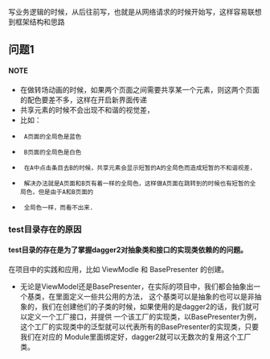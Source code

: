 写业务逻辑的时候，从后往前写，也就是从网络请求的时候开始写，这样容易联想到框架结构和思路

## 问题1
#### NOTE
 * 在做转场动画的时候，如果两个页面之间需要共享某一个元素，则这两个页面的配色要差不多，这样在开启新界面传递
 * 共享元素的时候不会出现不和谐的视觉差，
 * 比如：
 *      A页面的全局色是蓝色
 *      B页面的全局色是白色
 *      在A中点击条目去B的时候，共享元素会显示短暂的A的全局色而造成短暂的不和谐视差，
 *      解决办法就是A页面和B页有着一样的全局色，这样做A页面在跳转到的时候也有短暂的全局色，但是由于A和B页面的
 *      全局色一样，而看不出来.

### test目录存在的原因

#### test目录的存在是为了掌握dagger2对抽象类和接口的实现类依赖的的问题。
 在项目中的实践和应用，比如 ViewModle 和 BasePresenter 的创建。
 - 无论是ViewModel还是BasePresenter，在实际的项目中，我们都会抽象出一个基类，在里面定义一些共公用的方法，
 这个基类可以是抽象的也可以是非抽象的，我们在创建他们的子类的时候，如果使用的是dagger2的话，我们就可以定义一个工厂接口，并提供
 一个该工厂的实现类，以BasePresenter为例，这个工厂的实现类中的泛型就可以代表所有的BasePresenter的实现类，只要我们在对应的
 Module里面绑定好，dagger2就可以无数次的复用这个工厂类。


